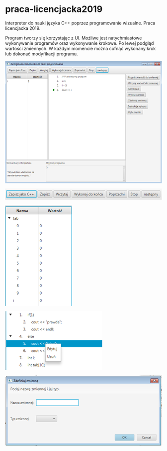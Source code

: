 # praca-licencjacka2019
Interpreter do nauki języka C++ poprzez programowanie wizualne. Praca licencjacka 2019.

Program tworzy się korzystając z UI. Możliwe jest natychmiastowe wykonywanie programów oraz wykonywanie krokowe. Po lewej podgląd wartości zmiennych. W każdym momencie można cofnąć wykonany krok lub dokonać modyfikacji programu.


![lic](ui.png)

![lic](topbuttons.png)

![lic](zmienne.png)

![lic](context.png)

![lic](dialog.png)
